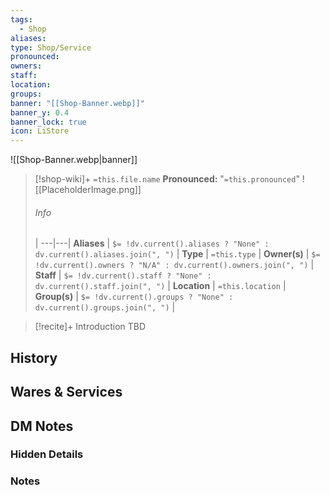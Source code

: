 ```yaml
---
tags:
  - Shop
aliases:
type: Shop/Service
pronounced:
owners:
staff:
location:
groups:
banner: "[[Shop-Banner.webp]]"
banner_y: 0.4
banner_lock: true
icon: LiStore
---
```

![[Shop-Banner.webp|banner]]
> [!shop-wiki]+ `=this.file.name`
> **Pronounced:**  "`=this.pronounced`"
> ![[PlaceholderImage.png]]
> ###### Info
>  |
> ---|---|
> **Aliases** | `$= !dv.current().aliases ? "None" : dv.current().aliases.join(", ")` |
> **Type** | `=this.type` |
> **Owner(s)** | `$= !dv.current().owners ? "N/A" : dv.current().owners.join(", ")` |
> **Staff** | `$= !dv.current().staff ? "None" : dv.current().staff.join(", ")` |
> **Location** | `=this.location` |
> **Group(s)** | `$= !dv.current().groups ? "None" : dv.current().groups.join(", ")` |

> [!recite]+ Introduction
TBD

## History
## Wares & Services

## DM Notes
### Hidden Details


### Notes
